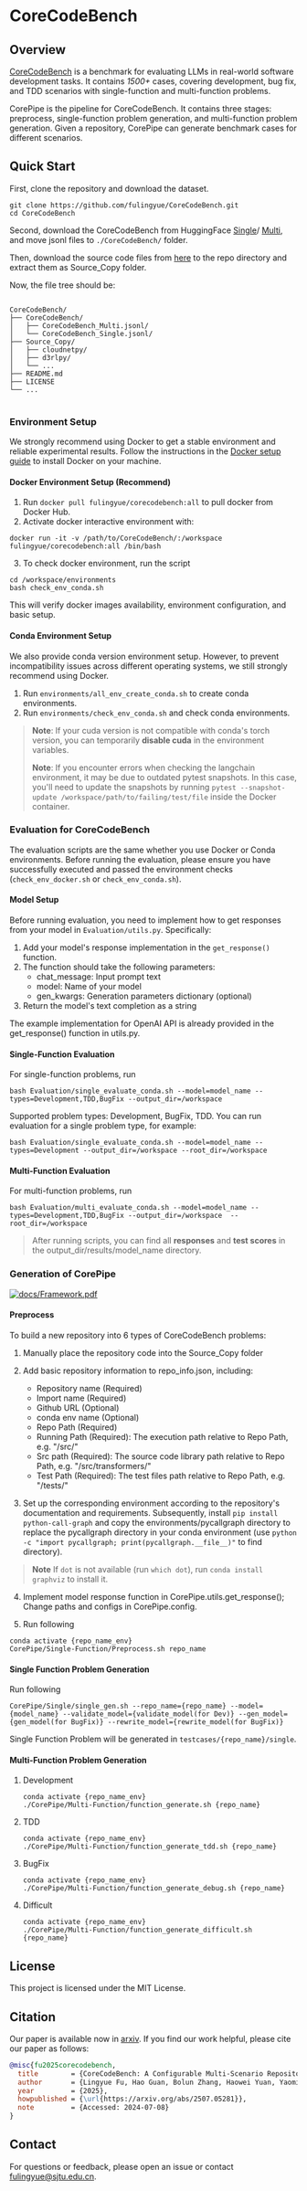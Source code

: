 # CoreCodeBench


## Overview
[CoreCodeBench](https://huggingface.co/datasets/tubehhh/CoreCodeBench-Single) is a benchmark for evaluating LLMs in real-world software development tasks. It contains *1500+* cases, covering development, bug fix, and TDD scenarios with single-function and multi-function problems.

CorePipe is the pipeline for CoreCodeBench. It contains three stages: preprocess, single-function problem generation, and multi-function problem generation. Given a repository, CorePipe can generate benchmark cases for different scenarios.




## Quick Start
First, clone the repository and download the dataset.
```
git clone https://github.com/fulingyue/CoreCodeBench.git
cd CoreCodeBench
```
Second, download the CoreCodeBench from HuggingFace [Single](https://huggingface.co/datasets/tubehhh/CoreCodeBench-Single)/ [Multi](https://huggingface.co/datasets/tubehhh/CoreCodeBench-Multi), and move jsonl files to `./CoreCodeBench/` folder.

Then, download the source code files from [here](https://huggingface.co/datasets/meituan/CoreCodeBench-Source_Copy) to the repo directory and extract them as Source_Copy folder.

Now, the file tree should be:
<pre>
<code>
CoreCodeBench/
├── CoreCodeBench/
│   ├── CoreCodeBench_Multi.jsonl/
│   └── CoreCodeBench_Single.jsonl/
├── Source_Copy/
│   ├── cloudnetpy/
│   ├── d3rlpy/
│   └── ...
├── README.md
├── LICENSE
└── ...
</code>
</pre>


### Environment Setup
We strongly recommend using Docker to get a stable environment and reliable experimental results. Follow the instructions in the [Docker setup guide](https://docs.docker.com/engine/install/) to install Docker on your machine.

#### Docker Environment Setup (Recommend)
1. Run `docker pull fulingyue/corecodebench:all` to pull docker from Docker Hub.
2. Activate docker interactive environment with:
```
docker run -it -v /path/to/CoreCodeBench/:/workspace fulingyue/corecodebench:all /bin/bash
```

3. To check docker environment, run the script
```
cd /workspace/environments
bash check_env_conda.sh
```
This will verify docker images availability, environment configuration, and basic setup.

#### Conda Environment Setup
We also provide conda version environment setup. However, to prevent incompatibility issues across different operating systems, we still strongly recommend using Docker.

1. Run `environments/all_env_create_conda.sh` to create conda environments.
2. Run `environments/check_env_conda.sh` and check conda environments.

> **Note**: If your cuda version is not compatible with conda's torch version, you can temporarily **disable cuda** in the environment variables.
> 
> **Note**: If you encounter errors when checking the langchain environment, it may be due to outdated pytest snapshots. In this case, you'll need to update the snapshots by running `pytest --snapshot-update /workspace/path/to/failing/test/file` inside the Docker container.


### Evaluation for CoreCodeBench
The evaluation scripts are the same whether you use Docker or Conda environments. Before running the evaluation, please ensure you have successfully executed and passed the environment checks (`check_env_docker.sh` or `check_env_conda.sh`).

#### Model Setup
Before running evaluation, you need to implement how to get responses from your model in `Evaluation/utils.py`. Specifically:

1. Add your model's response implementation in the `get_response()` function.
2. The function should take the following parameters:
   - chat_message: Input prompt text
   - model: Name of your model
   - gen_kwargs: Generation parameters dictionary (optional)
3. Return the model's text completion as a string

The example implementation for OpenAI API is already provided in the get_response() function in utils.py.

#### Single-Function Evaluation
For single-function problems, run
```
bash Evaluation/single_evaluate_conda.sh --model=model_name --types=Development,TDD,BugFix --output_dir=/workspace
```
Supported problem types: Development, BugFix, TDD.
You can run evaluation for a single problem type, for example:
```
bash Evaluation/single_evaluate_conda.sh --model=model_name --types=Development --output_dir=/workspace --root_dir=/workspace
```

#### Multi-Function Evaluation
For multi-function problems, run
```
bash Evaluation/multi_evaluate_conda.sh --model=model_name --types=Development,TDD,BugFix --output_dir=/workspace  --root_dir=/workspace
```

> After running scripts, you can find all **responses** and **test scores** in the output_dir/results/model_name directory.

### Generation of CorePipe

[![docs/Framework.pdf](https://github.com/AGI-Eval-Official/CoreCodeBench/blob/main/docs/CorePipe.png)](https://github.com/AGI-Eval-Official/CoreCodeBench/blob/main/docs/Framework.pdf)


#### Preprocess
To build a new repository into 6 types of CoreCodeBench problems:

1. Manually place the repository code into the Source_Copy folder

2. Add basic repository information to repo_info.json, including:
   - Repository name (Required)
   - Import name (Required)
   - Github URL (Optional)
   - conda env name (Optional)
   - Repo Path (Required)
   - Running Path (Required): The execution path relative to Repo Path, e.g. "/src/"
   - Src path (Required): The source code library path relative to Repo Path, e.g. "/src/transformers/"
   - Test Path (Required): The test files path relative to Repo Path, e.g. "/tests/"

3. Set up the corresponding environment according to the repository's documentation and requirements. Subsequently, install `pip install python-call-graph` and copy the environments/pycallgraph directory to replace the pycallgraph directory in your conda environment (use `python -c "import pycallgraph; print(pycallgraph.__file__)"` to find directory). 
> **Note** If `dot` is not available (run `which dot`), run `conda install graphviz` to install it.
4. Implement model response function in CorePipe.utils.get_response(); Change paths and configs in CorePipe.config.

5. Run following 
```
conda activate {repo_name_env}
CorePipe/Single-Function/Preprocess.sh repo_name
```

#### Single Function Problem Generation
Run following
```
CorePipe/Single/single_gen.sh --repo_name={repo_name} --model={model_name} --validate_model={validate_model(for Dev)} --gen_model={gen_model(for BugFix)} --rewrite_model={rewrite_model(for BugFix)}
```
Single Function Problem will be generated in `testcases/{repo_name}/single`.  

#### Multi-Function Problem Generation

1. Development
    ```
    conda activate {repo_name_env}
    ./CorePipe/Multi-Function/function_generate.sh {repo_name}
    ```
2. TDD
    ```
    conda activate {repo_name_env}
    ./CorePipe/Multi-Function/function_generate_tdd.sh {repo_name}
    ```
3. BugFix
    ```
    conda activate {repo_name_env}
    ./CorePipe/Multi-Function/function_generate_debug.sh {repo_name}
    ```
4. Difficult
    ```
    conda activate {repo_name_env}
    ./CorePipe/Multi-Function/function_generate_difficult.sh {repo_name}
    ```



## License
This project is licensed under the MIT License.

## Citation
Our paper is available now in [arxiv](https://arxiv.org/abs/2507.05281).
If you find our work helpful,  please cite our paper as follows:

```bibtex
@misc{fu2025corecodebench,
  title        = {CoreCodeBench: A Configurable Multi-Scenario Repository-Level Benchmark},
  author       = {Lingyue Fu, Hao Guan, Bolun Zhang, Haowei Yuan, Yaoming Zhu, Jun Xu, Zongyu Wang, Lin Qiu, Xunliang Cai, Xuezhi Cao, Weiwen Liu, Weinan Zhang, Yong Yu},
  year         = {2025},
  howpublished = {\url{https://arxiv.org/abs/2507.05281}},
  note         = {Accessed: 2024-07-08}
}
```

## Contact
For questions or feedback, please open an issue or contact fulingyue@sjtu.edu.cn.

